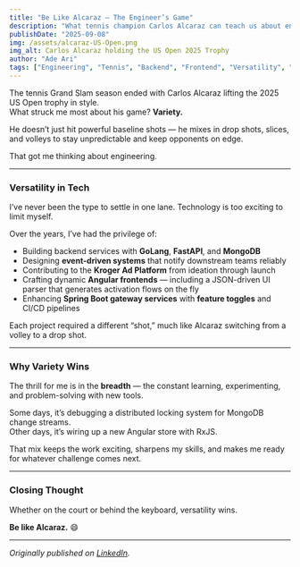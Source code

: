 ```yaml
---
title: "Be Like Alcaraz — The Engineer’s Game"
description: "What tennis champion Carlos Alcaraz can teach us about engineering versatility."
publishDate: "2025-09-08"
img: /assets/alcaraz-US-Open.png
img_alt: Carlos Alcaraz holding the US Open 2025 Trophy
author: "Ade Ari"
tags: ["Engineering", "Tennis", "Backend", "Frontend", "Versatility", "Full Stack"]
---
```


The tennis Grand Slam season ended with Carlos Alcaraz lifting the 2025 US Open trophy in style.  
What struck me most about his game? **Variety.**  

He doesn’t just hit powerful baseline shots — he mixes in drop shots, slices, and volleys to stay unpredictable and keep opponents on edge.  

That got me thinking about engineering.  

---

### Versatility in Tech  

I’ve never been the type to settle in one lane. Technology is too exciting to limit myself.  

Over the years, I’ve had the privilege of:  

- Building backend services with **GoLang**, **FastAPI**, and **MongoDB**  
- Designing **event-driven systems** that notify downstream teams reliably  
- Contributing to the **Kroger Ad Platform** from ideation through launch  
- Crafting dynamic **Angular frontends** — including a JSON-driven UI parser that generates activation flows on the fly  
- Enhancing **Spring Boot gateway services** with **feature toggles** and CI/CD pipelines  

Each project required a different “shot,” much like Alcaraz switching from a volley to a drop shot.  

---

### Why Variety Wins  

The thrill for me is in the **breadth** — the constant learning, experimenting, and problem-solving with new tools.  

Some days, it’s debugging a distributed locking system for MongoDB change streams.  
Other days, it’s wiring up a new Angular store with RxJS.  

That mix keeps the work exciting, sharpens my skills, and makes me ready for whatever challenge comes next.  

---

### Closing Thought  

Whether on the court or behind the keyboard, versatility wins.  

**Be like Alcaraz.** 😄  

---

*Originally published on [LinkedIn](https://www.linkedin.com/pulse/like-alcaraz-engineers-game-ademola-arigbabuwo-yrf4c).*  
